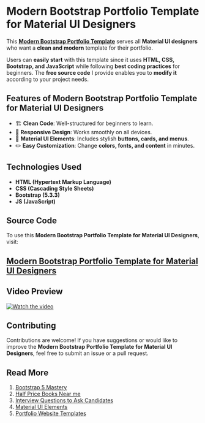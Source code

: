 # Modern Bootstrap Portfolio Template for Material UI Designers

This **[Modern Bootstrap Portfolio Template](https://jvcodes.com/modern-bootstrap-portfolio-template-for-material-ui-designer/)** serves all **Material UI designers** who want a **clean and modern** template for their portfolio.

Users can **easily start** with this template since it uses **HTML, CSS, Bootstrap, and JavaScript** while following **best coding practices** for beginners. The **free source code** I provide enables you to **modify it** according to your project needs.

## Features of Modern Bootstrap Portfolio Template for Material UI Designers

- 🏗️ **Clean Code**: Well-structured for beginners to learn.  
- 📱 **Responsive Design**: Works smoothly on all devices.  
- 🎨 **Material UI Elements**: Includes stylish **buttons, cards, and menus**.  
- ✏️ **Easy Customization**: Change **colors, fonts, and content** in minutes.  

## Technologies Used

- **HTML (Hypertext Markup Language)**  
- **CSS (Cascading Style Sheets)**  
- **Bootstrap (5.3.3)**  
- **JS (JavaScript)**  

## Source Code

To use this **Modern Bootstrap Portfolio Template for Material UI Designers**, visit:

## [Modern Bootstrap Portfolio Template for Material UI Designers](https://jvcodes.com/modern-bootstrap-portfolio-template-for-material-ui-designer/)

## Video Preview

[![Watch the video](https://img.youtube.com/vi/LupZdjLB9os/0.jpg)](https://www.youtube.com/watch?v=LupZdjLB9os)

## Contributing

Contributions are welcome! If you have suggestions or would like to improve the **Modern Bootstrap Portfolio Template for Material UI Designers**, feel free to submit an issue or a pull request.

## Read More

1. [Bootstrap 5 Mastery](https://github.com/bootstrap-5)
2. [Half Price Books Near me](https://github.com/half-price-books-near-me)
3. [Interview Questions to Ask Candidates](https://github.com/interview-questions-to-ask-candidates)
4. [Material UI Elements](https://github.com/material-ui-elements)
5. [Portfolio Website Templates](https://github.com/portfolio-website-templates-jv-codes)
